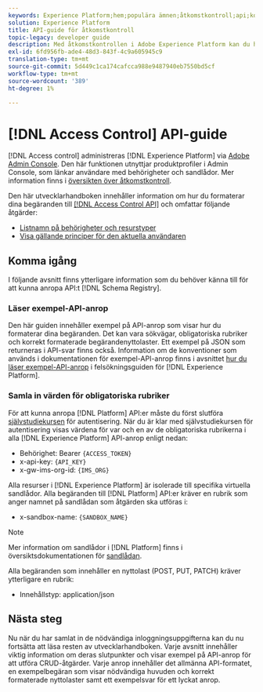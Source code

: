 ```yaml
---
keywords: Experience Platform;hem;populära ämnen;åtkomstkontroll;api;komma igång
solution: Experience Platform
title: API-guide för åtkomstkontroll
topic-legacy: developer guide
description: Med åtkomstkontrollen i Adobe Experience Platform kan du hantera roller och behörigheter för olika plattformsfunktioner med Adobe Admin Console. I följande avsnitt finns ytterligare information som utvecklare behöver känna till för att kunna anropa API:t för schemaregister.
exl-id: 6fd956fb-ade4-48d3-843f-4c9a605945c9
translation-type: tm+mt
source-git-commit: 5d449c1ca174cafcca988e9487940eb7550bd5cf
workflow-type: tm+mt
source-wordcount: '389'
ht-degree: 1%

---
```


# [!DNL Access Control] API-guide

[!DNL Access control] administreras  [!DNL Experience Platform] via  [Adobe Admin Console](https://adminconsole.adobe.com). Den här funktionen utnyttjar produktprofiler i Admin Console, som länkar användare med behörigheter och sandlådor. Mer information finns i [översikten över åtkomstkontroll](../home.md).

Den här utvecklarhandboken innehåller information om hur du formaterar dina begäranden till [[!DNL Access Control API]](https://www.adobe.io/apis/experienceplatform/home/api-reference.html#!acpdr/swagger-specs/access-control.yaml) och omfattar följande åtgärder:

- [Listnamn på behörigheter och resurstyper](./permissions-and-resource-types.md)
- [Visa gällande principer för den aktuella användaren](./effective-policies.md)

## Komma igång

I följande avsnitt finns ytterligare information som du behöver känna till för att kunna anropa API:t [!DNL Schema Registry].

### Läser exempel-API-anrop

Den här guiden innehåller exempel på API-anrop som visar hur du formaterar dina begäranden. Det kan vara sökvägar, obligatoriska rubriker och korrekt formaterade begärandenyttolaster. Ett exempel på JSON som returneras i API-svar finns också. Information om de konventioner som används i dokumentationen för exempel-API-anrop finns i avsnittet [hur du läser exempel-API-anrop](../../landing/troubleshooting.md#how-do-i-format-an-api-request) i felsökningsguiden för [!DNL Experience Platform].

### Samla in värden för obligatoriska rubriker

För att kunna anropa [!DNL Platform] API:er måste du först slutföra [självstudiekursen](https://www.adobe.com/go/platform-api-authentication-en) för autentisering. När du är klar med självstudiekursen för autentisering visas värdena för var och en av de obligatoriska rubrikerna i alla [!DNL Experience Platform] API-anrop enligt nedan:

- Behörighet: Bearer `{ACCESS_TOKEN}`
- x-api-key: `{API_KEY}`
- x-gw-ims-org-id: `{IMS_ORG}`

Alla resurser i [!DNL Experience Platform] är isolerade till specifika virtuella sandlådor. Alla begäranden till [!DNL Platform] API:er kräver en rubrik som anger namnet på sandlådan som åtgärden ska utföras i:

- x-sandbox-name: `{SANDBOX_NAME}`

>[!NOTE]
>
>Mer information om sandlådor i [!DNL Platform] finns i översiktsdokumentationen för [sandlådan](../../sandboxes/home.md).

Alla begäranden som innehåller en nyttolast (POST, PUT, PATCH) kräver ytterligare en rubrik:

- Innehållstyp: application/json

## Nästa steg

Nu när du har samlat in de nödvändiga inloggningsuppgifterna kan du nu fortsätta att läsa resten av utvecklarhandboken. Varje avsnitt innehåller viktig information om deras slutpunkter och visar exempel på API-anrop för att utföra CRUD-åtgärder. Varje anrop innehåller det allmänna API-formatet, en exempelbegäran som visar nödvändiga huvuden och korrekt formaterade nyttolaster samt ett exempelsvar för ett lyckat anrop.
